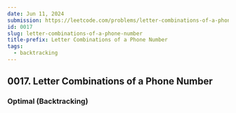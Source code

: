 ```yaml
---
date: Jun 11, 2024
submission: https://leetcode.com/problems/letter-combinations-of-a-phone-number/submissions/1284778520
id: 0017
slug: letter-combinations-of-a-phone-number
title-prefix: Letter Combinations of a Phone Number
tags: 
  - backtracking
---
```


## 0017. Letter Combinations of a Phone Number

### Optimal (Backtracking)

```ts {include="index.ts"}
```
